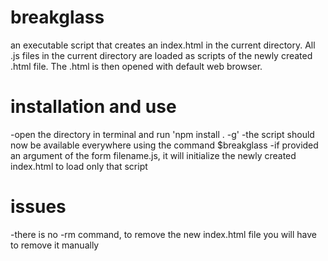 # breakglass
an executable script that creates an index.html in the current directory. All .js files in the current directory are loaded as scripts of the newly created .html file. The .html is then opened with default web browser. 

# installation and use
-open the directory in terminal and run 'npm install . -g'
-the script should now be available everywhere using the command $breakglass
-if provided an argument of the form filename.js, it will initialize the newly created index.html to load only that script

# issues
-there is no -rm command, to remove the new index.html file you will have to remove it manually



